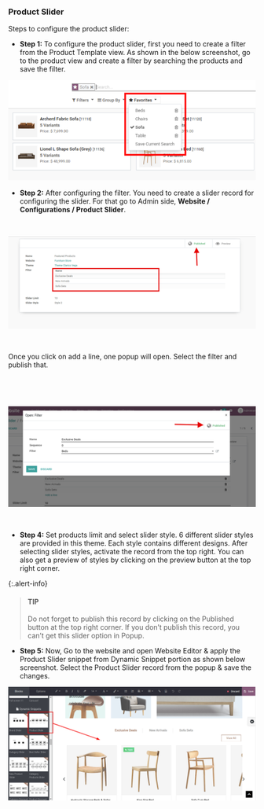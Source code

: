 
### Product Slider



Steps to configure the product slider:


* **Step 1:** To configure the product slider, first you need to create a filter from the Product Template view. As shown in the below screenshot, go to the product view and create a filter by searching the products and save the filter.


![](./images/21-1.png)


* **Step 2:** After configuring the filter. You need to create a slider record for configuring the slider. For that go to Admin side, **Website / Configurations / Product Slider**.


 


![](./images/21-2.png)


 


Once you click on add a line, one popup will open. Select the filter and publish that.


 


 


![](./images/21-3.png)


 


* **Step 4:** Set products limit and select slider style. 6 different slider styles are provided in this theme. Each style contains different designs. After selecting slider styles, activate the record from the top right. You can also get a preview of styles by clicking on the preview button at the top right corner.



{:.alert-info} 
> 
> #### TIP
> 
> Do not forget to publish this record by clicking on the Published button at the top right corner. If you don’t publish this record, you can’t get this slider option in Popup.
> 
> 
> 
> 
> 


* **Step 5:** Now, Go to the website and open Website Editor & apply the Product Slider snippet from Dynamic Snippet portion as shown below screenshot. Select the Product Slider record from the popup & save the changes.


![](./images/21-4.png)



